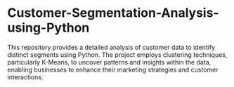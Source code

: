 # Customer-Segmentation-Analysis-using-Python
This repository provides a detailed analysis of customer data to identify distinct segments using Python. The project employs clustering techniques, particularly K-Means, to uncover patterns and insights within the data, enabling businesses to enhance their marketing strategies and customer interactions.

